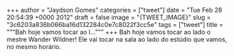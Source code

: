 
+++
author = "Jaydson Gomes"
categories = ["tweet"]
date = "Tue Feb 28 20:54:39 +0000 2012"
draft = false
image = "{TWEET_IMAGE}"
slug = "3c6203a836b066ba16d132284c0e7c8022f3cc5e"
tags = ["tweet"]
title = """Bah hoje vamos tocar ao l..."""
+++
Bah hoje vamos tocar ao lado o mestre Wander Wildner! Ele vai tocar na sala ao lado do estúdio que vamos, no mesmo horário.
